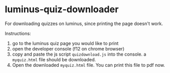 # luminus-quiz-downloader
For downloading quizzes on luminus, since printing the page doesn't work.

Instructions:
1. go to the luminus quiz page you would like to print
2. open the developer console (f12 on chrome browser)
3. copy and paste the js script `quizdownload.js` into the console. a `myquiz.html` file should be downloaded.
4. Open the downloaded `myquiz.html` file. You can print this file to pdf now.
